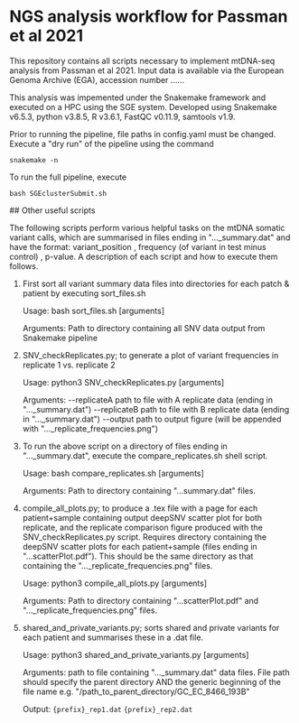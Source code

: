 # NGS analysis workflow for Passman et al 2021

This repository contains all scripts necessary to implement mtDNA-seq analysis from Passman et al 2021. Input data is available via the European Genoma Archive (EGA), accession number ...... 

This analysis was impemented under the Snakemake framework and executed on a HPC using the SGE system. Developed using Snakemake v6.5.3, python v3.8.5, R v3.6.1, FastQC v0.11.9, samtools v1.9. 

Prior to running the pipeline, file paths in config.yaml must be changed. Execute a "dry run" of the pipeline using the command

```
snakemake -n
``` 

To run the full pipeline, execute 

```
bash SGEclusterSubmit.sh
```


## Other useful scripts

The following scripts perform various helpful tasks on the mtDNA somatic variant calls, which are summarised in files ending in "...\_summary.dat" and have the format: variant\_position , frequency (of variant in test minus control) , p-value. A description of each script and how to execute them follows.

1) First sort all variant summary data files into directories for each patch & patient by executing sort\_files.sh

	Usage:
		bash sort_files.sh [arguments]
	
	Arguments:
		Path to directory containing all SNV data output from Snakemake pipeline


2) SNV\_checkReplicates.py; to generate a plot of variant frequencies in replicate 1 vs. replicate 2

	Usage:
		python3 SNV_checkReplicates.py [arguments]
	
	Arguments:
		--replicateA	path to file with A replicate data (ending in "..._summary.dat")
		--replicateB	path to file with B replicate data (ending in "..._summary.dat")
		--output	path to output figure (will be appended with "..._replicate_frequencies.png")


3) To run the above script on a directory of files ending in "...\_summary.dat", execute the compare\_replicates.sh shell script.

	Usage:
		bash compare_replicates.sh [arguments]
	
	Arguments:
		Path to directory containing "...summary.dat" files.


4) compile\_all\_plots.py; to produce a .tex file with a page for each patient+sample containing output deepSNV scatter plot
   for both replicate, and the replicate comparison figure produced with the SNV\_checkReplicates.py script. Requires directory
   containing the deepSNV scatter plots for each patient+sample (files ending in "...scatterPlot.pdf"). This should be the
   same directory as that containing the "...\_replicate\_frequencies.png" files.

	Usage:
		python3 compile_all_plots.py [arguments]
	
	Arguments:
		 Path to directory containing "...scatterPlot.pdf" and "..._replicate_frequencies.png" files.

5) shared\_and\_private\_variants.py; sorts shared and private variants for each patient and summarises these in a .dat file.

	Usage:
		python3 shared_and_private_variants.py [arguments]

	Arguments:
		path to file containing "..._summary.dat" data files. File path should specify the parent directory AND the generic 
		beginning of the file name e.g. "/path_to_parent_directory/GC_EC_8466_193B"

	Output:
		`{prefix}_rep1.dat`
		`{prefix}_rep2.dat`

